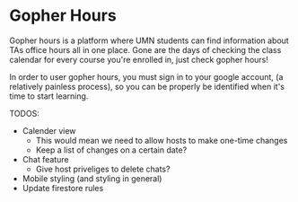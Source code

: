 # Gopher Hours

Gopher hours is a platform where UMN students can find information about
TAs office hours all in one place. Gone are the days of checking the
class calendar for every course you're enrolled in, just check
gopher hours!

In order to user gopher hours, you must sign in to your google account,
(a relatively painless process), so you can be properly be identified when it's
time to start learning.

TODOS:
* Calender view
  * This would mean we need to allow hosts to make one-time changes
  * Keep a list of changes on a certain date?
* Chat feature
  * Give host priveliges to delete chats?
* Mobile styling (and styling in general)
* Update firestore rules